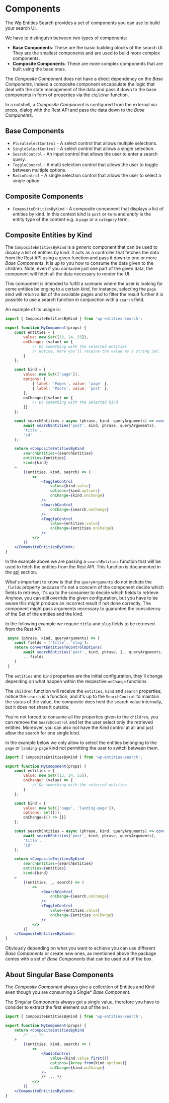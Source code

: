 # Components

The Wp Entities Search provides a set of components you can use to build your search UI.

We have to distinguish between two types of components:

- **Base Components**: These are the basic building blocks of the search UI. They are the smallest components and are
  used to build more complex components.
- **Composite Components**: These are more complex components that are built using the base ones.

The _Composite Component_ does not have a direct dependency on the _Base Components_, indeed a composite component
encapsulate the logic
that deal with the state management of the data and pass it down to the base components in form of properties via
the `children` function.

In a nutshell, a _Composite Component_ is configured from the external via props, dialog with the Rest API and pass the
data down to the _Base Components_.

## Base Components

- `PluralSelectControl` - A select control that allows multiple selections.
- `SingleSelectControl` - A select control that allows a single selection.
- `SearchControl` - An input control that allows the user to enter a search query.
- `ToggleControl` - A multi selection control that allows the user to toggle between multiple options.
- `RadioControl` - A single selection control that allows the user to select a single option.

## Composite Components

- `CompositeEntitiesByKind` - A composite component that displays a list of entities by kind. In this context _kind_
  is `post` or `term` and _entity_ is the entity type of the content e.g. a `page` or a `category` term.

## Composite Entities by Kind

The `CompositeEntitiesByKind` is a _generic_ component that can be used to display a list of entities by kind. It acts
as a controller that fetches the data from the Rest API using a given function and pass it down to one or more _Base
Components_.
It is up to you how to consume the data given to the children. Note, even if you consume just one part of the given
data,
the component will fetch all the data necessary to render the UI.

This component is intended to fulfill a scenario where the user is looking for some entities belonging to a certain
_kind_,
for instance, selecting the `page` _kind_ will return a list of the available pages and to filter the result further it
is
possible to use a search function in conjunction with a `search` field.

An example of its usage is:

```jsx
import { CompositeEntitiesByKind } from 'wp-entities-search';

export function MyComponent(props) {
    const entities = {
        value: new Set([13, 24, 55]),
        onChange: (value) => {
            // Do something with the selected entities
            // Notice, here you'll receive the value as a string Set.
        }
    };

    const kind = {
        value: new Set(['page']),
        options: [
            { label: 'Pages', value: 'page' },
            { label: 'Posts', value: 'post' },
        ],
        onChange={(value) => {
            // Do something with the selected kind
        }}
    };

    const searchEntities = async (phrase, kind, queryArguments) => convertEntitiesToControlOptions(
        await searchEntities('post', kind, phrase, queryArguments),
        'title',
        'id'
    );

    return <CompositeEntitiesByKind
        searchEntities={searchEntities}
        entities={entities}
        kind={kind}
    >
        {(entities, kind, search) => (
            <>
                <ToggleControl
                    value={kind.value}
                    options={kind.options}
                    onChange={kind.onChange}
                />
                <SearchControl
                    onChange={search.onChange}
                />
                <ToggleControl
                    value={entities.value}
                    onChange={entities.onChange}
                />
            </>
        )}
    </CompositeEntitiesByKind>;
}
```

In the example above we are passing a `searchEntities` function that will be used to fetch the entities from the Rest
API. This function is documented in the [api](./api.md) section.

What's important to know is that the `queryArguments` do not include the `_fields` property because it's not a concern
of the component decide which fields to retrieve, it's up to the consumer to decide which fields to retrieve. Anyhow,
you can still override the given configuration, but you have to be aware this might produce an incorrect result if not
done correctly. The component might pass arguments necessary to guarantee the consistency of the Set of the entities and
the kind.

In the following example we require `title` and `slug` fields to be retrieved from the Rest API.

```typescript
 async (phrase, kind, queryArguments) => {
    const fields = ['title', 'slug'];
    return convertEntitiesToControlOptions(
        await searchEntities('post', kind, phrase, {...queryArguments, fields}),
        ...fields
    )
 }
```

The `entities` and `kind` properties are the initial configuration, they'll change depending on what happen within the
respective `onChange` functions.

The `children` function will receive the `entities`, `kind` and `search` properties; notice the `search` is a function,
and it's up to the `SearchControl` to maintain the status of the value, the composite does hold the search value
internally, but it does not share it outside.

You're not forced to consume all the properties given to the `children`, you can remove the `SearchControl`
and let the user select only the retrieved entities. Moreover, you can also not have the Kind control at all and just
allow the search for one single kind.

In the example below we only allow to select the entities belonging to the `page` or `landing-page` kind not permitting
the user to switch between them.

```jsx
import { CompositeEntitiesByKind } from 'wp-entities-search';

export function MyComponent(props) {
    const entities = {
        value: new Set([13, 24, 55]),
        onChange: (value) => {
            // Do something with the selected entities
        }
    };

    const kind = {
        value: new Set(['page', 'landing-page']),
        options: Set([]),
        onChange={() => {}}
    };

    const searchEntities = async (phrase, kind, queryArguments) => convertEntitiesToControlOptions(
        await searchEntities('post', kind, phrase, queryArguments),
        'title',
        'id'
    );

    return <CompositeEntitiesByKind
        searchEntities={searchEntities}
        entities={entities}
        kind={kind}
    >
        {(entities, _, search) => (
            <>
                <SearchControl
                    onChange={search.onChange}
                />
                <ToggleControl
                    value={entities.value}
                    onChange={entities.onChange}
                />
            </>
        )}
    </CompositeEntitiesByKind>;
}
```

Obviously depending on what you want to achieve you can use different _Base Components_ or create new ones, as mentioned
above the package comes with a set of _Base Components_ that can be used out of the box.

## About Singular Base Components

The _Composite Component_ always give a collection of Entities and Kind even though you are consuming a Single* _Base
Component_.

The Singular Components always get a single value, therefore you have to consider to extract the first element out of
the `Set`.

```jsx
import { CompositeEntitiesByKind } from 'wp-entities-search';

export function MyComponent(props) {
    return <CompositeEntitiesByKind
        /* ... */
    >
        {(entities, kind, search) => (
            <>
                <RadioControl
                    value={kind.value.first()}
                    options={Array.from(kind.options)}
                    onChange={kind.onChange}
                />
                /* ... */
            </>
        )}
    </CompositeEntitiesByKind>;
}
```
